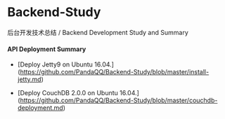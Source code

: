 # Backend-Study
后台开发技术总结 / Backend Development Study and Summary


#### API Deployment Summary
* [Deploy Jetty9 on Ubuntu 16.04.] (https://github.com/PandaQQ/Backend-Study/blob/master/install-jetty.md)

* [Deploy CouchDB 2.0.0 on Ubuntu 16.04.] (https://github.com/PandaQQ/Backend-Study/blob/master/couchdb-deployment.md)

